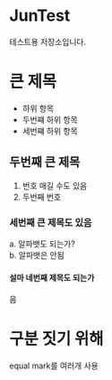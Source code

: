 JunTest
=======

테스트용 저장소입니다.
# 큰 제목
- 하위 항목
- 두번쨰 하위 항목
- 세번쨰 하위 항목

## 두번째 큰 제목
1. 번호 매길 수도 있음
2. 두번째 번호

### 세번째 큰 제목도 있음
a. 알파뱃도 되는가?<br>
b. 알파뱃은 안됨

#### 설마 네번째 제목도 되는가
음

구분 짓기 위해
=============
equal mark를 여러개 사용
